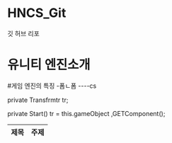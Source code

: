 # HNCS_Git
깃  허브 리포
# 유니티 엔진소개

#게임 엔진의 특징 
-폼ㄴ폼
----cs

private Transfrmtr tr;

private Start()
    tr = this.gameObject ,GETComponent<Transform>();
    


| 제목  | 주제 |
|-------|-----|
